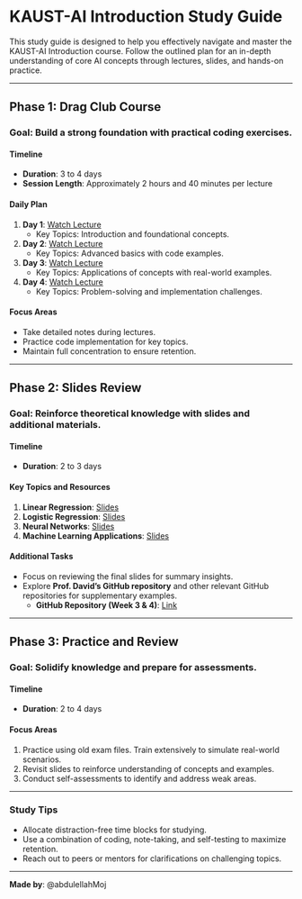 # KAUST-AI Introduction Study Guide

This study guide is designed to help you effectively navigate and master the KAUST-AI Introduction course. Follow the outlined plan for an in-depth understanding of core AI concepts through lectures, slides, and hands-on practice.

---

## Phase 1: Drag Club Course
### Goal: Build a strong foundation with practical coding exercises.

#### **Timeline**
- **Duration**: 3 to 4 days
- **Session Length**: Approximately 2 hours and 40 minutes per lecture

#### **Daily Plan**
1. **Day 1**: [Watch Lecture](https://youtu.be/rqMy9tx3yB8?si=83KdD-gNwFYlJEJj)  
   - Key Topics: Introduction and foundational concepts.
2. **Day 2**: [Watch Lecture](https://youtu.be/x3Q89nVn9zc?si=UwS8RXrXaE74Z5Bx)  
   - Key Topics: Advanced basics with code examples.
3. **Day 3**: [Watch Lecture](https://youtu.be/YVw5PmyjUpo?si=if695EZpjbUmnuD8)  
   - Key Topics: Applications of concepts with real-world examples.
4. **Day 4**: [Watch Lecture](https://youtu.be/pMv-75zsZew?si=kS5vDMFuX9toAUGD)  
   - Key Topics: Problem-solving and implementation challenges.

#### **Focus Areas**
- Take detailed notes during lectures.
- Practice code implementation for key topics.
- Maintain full concentration to ensure retention.

---

## Phase 2: Slides Review
### Goal: Reinforce theoretical knowledge with slides and additional materials.

#### **Timeline**
- **Duration**: 2 to 3 days

#### **Key Topics and Resources**
1. **Linear Regression**: [Slides](https://drive.google.com/file/d/1tQBwISpuHXeLtyjdb6Q9gZkscjZTgxGl/view?usp=drive_link)
2. **Logistic Regression**: [Slides](https://drive.google.com/file/d/15WIGcKw2u2GCHCWzQlzQ8_fa0Zwjqox_/view?usp=drive_link)
3. **Neural Networks**: [Slides](https://drive.google.com/file/d/1imR4rVUenbMa52wwAOvJ5IGSvctwoFiw/view?usp=drive_link)
4. **Machine Learning Applications**: [Slides](https://drive.google.com/file/d/1O_vnyjETk0TJYoGLghuUv3GftA08lmQO/view?usp=drive_link)

#### **Additional Tasks**
- Focus on reviewing the final slides for summary insights.
- Explore **Prof. David’s GitHub repository** and other relevant GitHub repositories for supplementary examples.  
  - **GitHub Repository (Week 3 & 4)**: [Link](https://github.com/A-EL-YAAGOUBI/Introduction-AI/tree/main)

---

## Phase 3: Practice and Review
### Goal: Solidify knowledge and prepare for assessments.

#### **Timeline**
- **Duration**: 2 to 4 days

#### **Focus Areas**
1. Practice using old exam files. Train extensively to simulate real-world scenarios.
2. Revisit slides to reinforce understanding of concepts and examples.
3. Conduct self-assessments to identify and address weak areas.

---

### Study Tips
- Allocate distraction-free time blocks for studying.
- Use a combination of coding, note-taking, and self-testing to maximize retention.
- Reach out to peers or mentors for clarifications on challenging topics.

---

**Made by**: @abdulellahMoj

